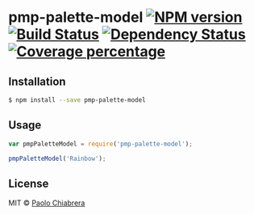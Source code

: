 # pmp-palette-model [![NPM version][npm-image]][npm-url] [![Build Status][travis-image]][travis-url] [![Dependency Status][daviddm-image]][daviddm-url] [![Coverage percentage][coveralls-image]][coveralls-url]
> 

## Installation

```sh
$ npm install --save pmp-palette-model
```

## Usage

```js
var pmpPaletteModel = require('pmp-palette-model');

pmpPaletteModel('Rainbow');
```
## License

MIT © [Paolo Chiabrera](https://github.com/paolo-chiabrera)


[npm-image]: https://badge.fury.io/js/pmp-palette-model.svg
[npm-url]: https://npmjs.org/package/pmp-palette-model
[travis-image]: https://travis-ci.org/paolo-chiabrera/pmp-palette-model.svg?branch=master
[travis-url]: https://travis-ci.org/paolo-chiabrera/pmp-palette-model
[daviddm-image]: https://david-dm.org/paolo-chiabrera/pmp-palette-model.svg?theme=shields.io
[daviddm-url]: https://david-dm.org/paolo-chiabrera/pmp-palette-model
[coveralls-image]: https://coveralls.io/repos/paolo-chiabrera/pmp-palette-model/badge.svg
[coveralls-url]: https://coveralls.io/r/paolo-chiabrera/pmp-palette-model
